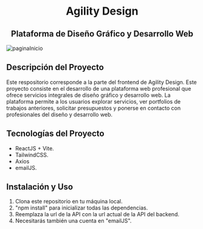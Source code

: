 <h1 align="center"> Agility Design </h1>
<h2 align="center">Plataforma de Diseño Gráfico y Desarrollo Web </h2>

![paginaInicio](https://github.com/LilinaG/agilityDesign/blob/feature/readme/src/assets/images/Captura%20de%20pantalla%20.png)

## Descripción del Proyecto
Este respositorio corresponde a la parte del frontend de Agility Design. Este proyecto consiste en el desarrollo de una plataforma web profesional que ofrece servicios integrales de diseño gráfico y desarrollo web. La plataforma permite a los usuarios explorar servicios, ver portfolios de trabajos anteriores, solicitar presupuestos y ponerse en contacto con profesionales del diseño y desarrollo web.

## Tecnologías del Proyecto

- ReactJS + Vite.
- TailwindCSS.
- Axios
- emailJS.

## Instalación y Uso

1. Clona este repositorio en tu máquina local.
2. "npm install" para inicializar todas las dependencias.
3. Reemplaza la url de la API con la url actual de la API del backend.
4. Necesitarás también una cuenta en "emailJS".

